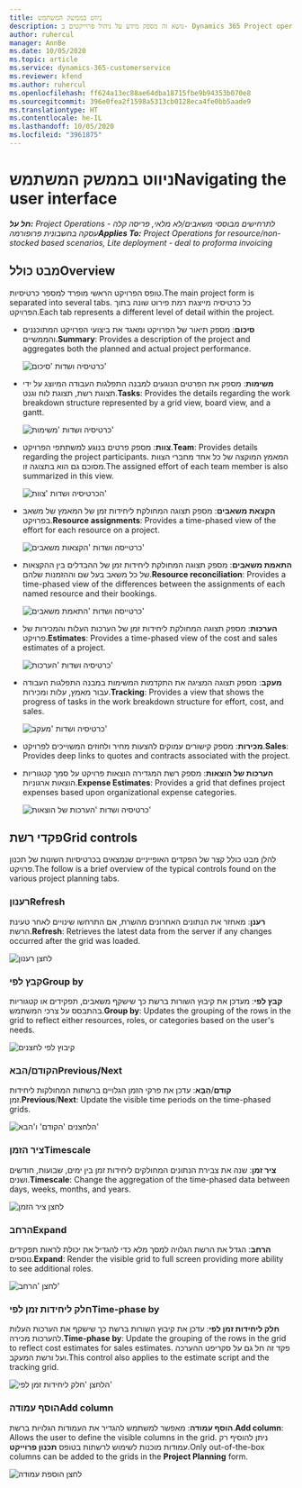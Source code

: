 ```yaml
---
title: ניווט בממשק המשתמש
description: נושא זה מספק מידע על ניהול פרוייקטים ב- Dynamics 365 Project operations.
author: ruhercul
manager: AnnBe
ms.date: 10/05/2020
ms.topic: article
ms.service: dynamics-365-customerservice
ms.reviewer: kfend
ms.author: ruhercul
ms.openlocfilehash: ff624a13ec88ae64dba18715fbe9b94353b070e8
ms.sourcegitcommit: 396e0fea2f1598a5313cb0128eca4fe0bb5aade9
ms.translationtype: HT
ms.contentlocale: he-IL
ms.lasthandoff: 10/05/2020
ms.locfileid: "3961875"
---
```

# <a name="navigating-the-user-interface"></a><span data-ttu-id="0e543-103">ניווט בממשק המשתמש</span><span class="sxs-lookup"><span data-stu-id="0e543-103">Navigating the user interface</span></span>

<span data-ttu-id="0e543-104">_**חל על:** Project Operations לתרחישים מבוססי משאבים/לא מלאי, פריסה קלה - עסקה בחשבונית פרופורמה_</span><span class="sxs-lookup"><span data-stu-id="0e543-104">_**Applies To:** Project Operations for resource/non-stocked based scenarios, Lite deployment - deal to proforma invoicing_</span></span>

## <a name="overview"></a><span data-ttu-id="0e543-105">מבט כולל</span><span class="sxs-lookup"><span data-stu-id="0e543-105">Overview</span></span>

<span data-ttu-id="0e543-106">טופס הפרויקט הראשי מופרד למספר כרטיסיות.</span><span class="sxs-lookup"><span data-stu-id="0e543-106">The main project form is separated into several tabs.</span></span> <span data-ttu-id="0e543-107">כל כרטיסיה מייצגת רמת פירוט שונה בתוך הפרויקט.</span><span class="sxs-lookup"><span data-stu-id="0e543-107">Each tab represents a different level of detail within the project.</span></span>

- <span data-ttu-id="0e543-108">**סיכום**: מספק תיאור של הפרויקט ומאגד את ביצועי הפרויקט המתוכננים והממשיים.</span><span class="sxs-lookup"><span data-stu-id="0e543-108">**Summary**: Provides a description of the project and aggregates both the planned and actual project performance.</span></span>

    ![כרטיסיה ושדות 'סיכום'](media/navigation7.png)

- <span data-ttu-id="0e543-110">**משימות**: מספק את הפרטים הנוגעים למבנה התפלגות העבודה המיוצג על ידי תצוגת רשת, תצוגת לוח וגנט.</span><span class="sxs-lookup"><span data-stu-id="0e543-110">**Tasks**: Provides the details regarding the work breakdown structure represented by a grid view, board view, and a gantt.</span></span>

    ![כרטיסיה ושדות 'משימות'](media/navigation8.png)

- <span data-ttu-id="0e543-112">**צוות**: מספק פרטים בנוגע למשתתפי הפרויקט.</span><span class="sxs-lookup"><span data-stu-id="0e543-112">**Team**: Provides details regarding the project participants.</span></span> <span data-ttu-id="0e543-113">המאמץ המוקצה של כל אחד מחברי הצוות מסוכם גם הוא בתצוגה זו.</span><span class="sxs-lookup"><span data-stu-id="0e543-113">The assigned effort of each team member is also summarized in this view.</span></span>

    ![הכרטיסיה ושדות 'צוות'](media/navigation9.png)

- <span data-ttu-id="0e543-115">**הקצאת משאבים**: מספק תצוגה המחולקת ליחידות זמן של המאמץ של משאב בפרויקט.</span><span class="sxs-lookup"><span data-stu-id="0e543-115">**Resource assignments**: Provides a time-phased view of the effort for each resource on a project.</span></span>

    ![כרטייסה ושדות 'הקצאות משאבים'](media/navigation10.png)

- <span data-ttu-id="0e543-117">**התאמת משאבים**: מספק תצוגה המחולקת ליחידות זמן של ההבדלים בין ההקצאות של כל משאב בעל שם וההזמנות שלהם.</span><span class="sxs-lookup"><span data-stu-id="0e543-117">**Resource reconciliation**: Provides a time-phased view of the differences between the assignments of each named resource and their bookings.</span></span>

    ![כרטייסה ושדות 'התאמת משאבים'](media/navigation11.png)

- <span data-ttu-id="0e543-119">**הערכות**: מספק תצוגה המחולקת ליחידות זמן של הערכות העלות והמכירות של פרויקט.</span><span class="sxs-lookup"><span data-stu-id="0e543-119">**Estimates**: Provides a time-phased view of the cost and sales estimates of a project.</span></span>

    ![כרטיסיה ושדות 'הערכות'](media/navigation12.png)

- <span data-ttu-id="0e543-121">**מעקב**: מספק תצוגה המציגה את התקדמות המשימות במבנה התפלגות העבודה עבור מאמץ, עלות ומכירות.</span><span class="sxs-lookup"><span data-stu-id="0e543-121">**Tracking**: Provides a view that shows the progress of tasks in the work breakdown structure for effort, cost, and sales.</span></span>

    ![כרטיסיה ושדות 'מעקב'](media/navigation13.png)

- <span data-ttu-id="0e543-123">**מכירות**: מספק קישורים עמוקים להצעות מחיר ולחוזים המשוייכים לפרויקט.</span><span class="sxs-lookup"><span data-stu-id="0e543-123">**Sales**: Provides deep links to quotes and contracts associated with the project.</span></span>

- <span data-ttu-id="0e543-124">**הערכות של הוצאות**: מספק רשת המגדירה הוצאות פרויקט על סמך קטגוריות הוצאות ארגוניות.</span><span class="sxs-lookup"><span data-stu-id="0e543-124">**Expense Estimates**: Provides a grid that defines project expenses based upon organizational expense categories.</span></span>

    ![כרטיסיה ושדות 'הערכות של הוצאות'](media/navigation14.png)

## <a name="grid-controls"></a><span data-ttu-id="0e543-126">פקדי רשת</span><span class="sxs-lookup"><span data-stu-id="0e543-126">Grid controls</span></span>

<span data-ttu-id="0e543-127">להלן מבט כולל קצר של הפקדים האופייניים שנמצאים בכרטיסיות השונות של תכנון פרויקט.</span><span class="sxs-lookup"><span data-stu-id="0e543-127">The follow is a brief overview of the typical controls found on the various project planning tabs.</span></span>

### <a name="refresh"></a><span data-ttu-id="0e543-128">רענון</span><span class="sxs-lookup"><span data-stu-id="0e543-128">Refresh</span></span>

<span data-ttu-id="0e543-129">**רענן**: מאחזר את הנתונים האחרונים מהשרת, אם התרחשו שינויים לאחר טעינת הרשת.</span><span class="sxs-lookup"><span data-stu-id="0e543-129">**Refresh**: Retrieves the latest data from the server if any changes occurred after the grid was loaded.</span></span>

![לחצן רענון](media/navigation7.png)

### <a name="group-by"></a><span data-ttu-id="0e543-131">קבץ לפי</span><span class="sxs-lookup"><span data-stu-id="0e543-131">Group by</span></span>

<span data-ttu-id="0e543-132">**קבץ לפי**: מעדכן את קיבוץ השורות ברשת כך שישקף משאבים, תפקידים או קטגוריות בהתבסס על צרכי המשתמש.</span><span class="sxs-lookup"><span data-stu-id="0e543-132">**Group by**: Updates the grouping of the rows in the grid to reflect either resources, roles, or categories based on the user's needs.</span></span>

![קיבוץ לפי לחצנים](media/navigation6.png)

### <a name="previousnext"></a><span data-ttu-id="0e543-134">הקודם/הבא</span><span class="sxs-lookup"><span data-stu-id="0e543-134">Previous/Next</span></span>

<span data-ttu-id="0e543-135">**קודם**/**הַבָּא**: עדכן את פרקי הזמן הגלויים ברשתות המחולקות ליחידות זמן.</span><span class="sxs-lookup"><span data-stu-id="0e543-135">**Previous**/**Next**: Update the visible time periods on the time-phased grids.</span></span>

![הלחצנים 'הקודם' ו'הבא'](media/navigation2.png)

### <a name="timescale"></a><span data-ttu-id="0e543-137">ציר הזמן</span><span class="sxs-lookup"><span data-stu-id="0e543-137">Timescale</span></span>

<span data-ttu-id="0e543-138">**ציר זמן**: שנה את צבירת הנתונים המחולקים ליחידות זמן בין ימים, שבועות, חודשים ושנים.</span><span class="sxs-lookup"><span data-stu-id="0e543-138">**Timescale**: Change the aggregation of the time-phased data between days, weeks, months, and years.</span></span>

![לחצן ציר הזמן](media/navigation3.png)

### <a name="expand"></a><span data-ttu-id="0e543-140">הרחב</span><span class="sxs-lookup"><span data-stu-id="0e543-140">Expand</span></span>

<span data-ttu-id="0e543-141">**הרחב**: הגדל את הרשת הגלויה למסך מלא כדי להגדיל את יכולת לראות תפקידים נוספים.</span><span class="sxs-lookup"><span data-stu-id="0e543-141">**Expand**: Render the visible grid to full screen providing more ability to see additional roles.</span></span>

![לחצן 'הרחב'](media/navigation4.png)

### <a name="time-phase-by"></a><span data-ttu-id="0e543-143">חלק ליחידות זמן לפי</span><span class="sxs-lookup"><span data-stu-id="0e543-143">Time-phase by</span></span>

<span data-ttu-id="0e543-144">**חלק ליחידות זמן לפי**: עדכן את קיבוץ השורות ברשת כך שישקף את הערכות העלות להערכות מכירה.</span><span class="sxs-lookup"><span data-stu-id="0e543-144">**Time-phase by**: Update the grouping of the rows in the grid to reflect cost estimates for sales estimates.</span></span> <span data-ttu-id="0e543-145">פקד זה חל גם על סקריפט ההערכה ועל ורשת המעקב.</span><span class="sxs-lookup"><span data-stu-id="0e543-145">This control also applies to the estimate script and the tracking grid.</span></span>

![הלחצן 'חלק ליחידות זמן לפי'](media/navigation0.png)

### <a name="add-column"></a><span data-ttu-id="0e543-147">הוסף עמודה</span><span class="sxs-lookup"><span data-stu-id="0e543-147">Add column</span></span>

<span data-ttu-id="0e543-148">**הוסף עמודה**: מאפשר למשתמש להגדיר את העמודות הגלויות ברשת.</span><span class="sxs-lookup"><span data-stu-id="0e543-148">**Add column**: Allows the user to define the visible columns in the grid.</span></span> <span data-ttu-id="0e543-149">ניתן להוסיף רק עמודות מוכנות לשימוש לרשתות בטופס **תכנון פרוייקט**.</span><span class="sxs-lookup"><span data-stu-id="0e543-149">Only out-of-the-box columns can be added to the grids in the **Project Planning** form.</span></span>

![לחצן הוספת עמודה](media/navigation5.png)
